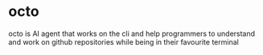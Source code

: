 # octo
octo is AI agent that works on the cli and help programmers to understand and work on github repositories while being in their favourite terminal